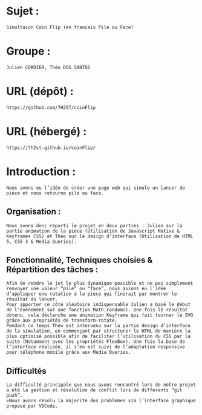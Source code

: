 # Sujet : 

    Simultaion Coin Flip (en francais Pile ou Face)


# Groupe : 

    Julien CORDIER, Théo DOS SANTOS

# URL (dépôt) : 

    https://github.com/7H2ST/coinFlip


# URL (hébergé) : 

    https://7h2st.github.io/coinFlip/


# Introduction :

    Nous avons eu l’idée de créer une page web qui simule un lancer de pièce et nous retourne pile ou face. 


## Organisation :

    Nous avons donc réparti le projet en deux parties : Julien sur la partie animation de la pièce (Utilisation de Javascript Native & Keyframes CSS) et Théo sur le design d’interface (Utilisation de HTML 5, CSS 3 & Media Queries).


## Fonctionnalité, Techniques choisies & Répartition des tâches :

    Afin de rendre le jet le plus dynamique possible et ne pas simplement renvoyer une valeur “pile” ou “face”, nous avions eu l’idée d’appliquer une rotation à la pièce qui finirait par montrer le résultat du lancer.
    Pour apporter ce côté aléatoire indispensable Julien a basé le début de l'événement sur une fonction Math.random(). Une fois le résultat obtenu, cela déclenche une animation Keyframe qui fait tourner le SVG grâce aux propriétés de transform-rotate.
    Pendant ce temps Théo est intervenu sur la partie design d’interface de la simulation, en commençant par structurer le HTML de manière la plus optimisé possible afin de faciliter l’utilisation du CSS par la suite (Notamment avec les propriétés FlexBox). Une fois la base de l’interface réalisée, il s’en est suivi de l’adaptation responsive pour téléphone mobile grâce aux Media Queries.


## Difficultés
    La difficulté principale que nous avons rencontré lors de notre projet a été la gestion et résolution de conflit lors de différents “git push”.
    >Nous avons résolu la majorité des problèmes via l’interface graphique proposé par VSCode.

